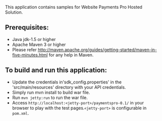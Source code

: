 This application contains samples for Website Payments Pro Hosted Solution. 

Prerequisites:
---------------
*	Java jdk-1.5 or higher
*	Apache Maven 3 or higher
* Please refer http://maven.apache.org/guides/getting-started/maven-in-five-minutes.html for any help in Maven.

To build and run this application:
----------------------------------

* Update the credentials in'sdk_config.properties' in the 'src/main/resources' directory with your API credentials.
*	Simply run mvn install to build war file.
* Run `mvn jetty:run` to run the war file.
*	Access `http://localhost:<jetty-port>/paymentspro-0.1/` in your browser to play with the test pages.`<jetty-port>` is configurable in `pom.xml`.

 

